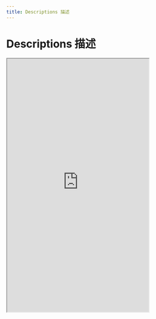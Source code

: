 ```yaml
---
title: Descriptions 描述
---
```


# Descriptions 描述

<iframe src="https://cfg-design.github.io/cfgd-uniapp3/#/pages/descriptions/index" style="width: 375px; height: 667px" />

### 基本使用

```ts
const data: DescriptionsProps = {
  colProps: { span: 4 },
  fields: [
    { key: 'name', label: '姓名' },
    { key: 'age', label: '年龄' },
    { key: 'sex', label: '性别' },
    { key: 'occupation', label: '职业', span: 12, labelProps: { color: 'warning' } , valueProps: { color: 'success' } },
  ],
  detail: {
    name: '小明',
    age: 28,
    sex: '男',
    occupation: '程序员'
  }
}
```

```vue-html
<c-descriptions :props="data" />
```

### API

### Descriptions Props {#props}

| 名称             | 类型                          | 默认值             | 版本           | 说明           |
|:----------------|:-----------------------------|:------------------|:--------------|:--------------|
| c               | string                       | default           |               | 配置名。[使用说明](/guide/props.html#config)    |
| props           | DescriptionsProps            | undefined         |               | 全部 props 。 [使用说明](/guide/props.html) |
| row-props       | RowProps                     | undefined         |               | [RowProps](/components/grid.html#props)  |
| col-props       | ColrProps                    | undefined         |               | [ColrProps](/components/grid.html#col-props)  |
| label-align     | CSSProperties['text-align']  | undefined         |               | label 对齐方式 |
| label-placement | 'top' \| 'left'              | undefined         |               | label 显示位置 |
| label-width     | string \| number             | undefined         |               | label 宽度 |
| label-props     | TextProps                    | undefined         |               | [TextProps](/components/text.html#props)  |
| value-props     | TextProps                    | undefined         |               | [TextProps](/components/text.html#props)  |
| fields          | DescriptionField[]           | undefined         |               | 展示项。项 key 不可重复 |
| detail          | object                       | undefined         |               | 详情数据 |

### DescriptionField {#description-field}

| 名称             | 类型                          | 版本           | 说明           |
|:----------------|:-----------------------------|:--------------|:--------------|
| key             | string                        |               | props.detail 的 key |
| label           | string                        |               | 项的 label 文字 |
| span            | string \| number \| undefined |               | 项占据的列数。[详情说明](/components/grid.html#col-props) |
